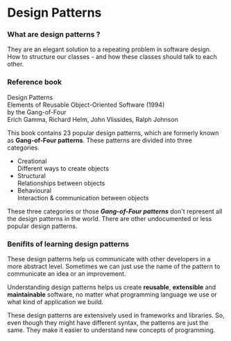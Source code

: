 # Design Patterns

### What are design patterns ?
They are an elegant solution to a repeating problem in software design.  
How to structure our classes - and how these classes should talk to each other.  

### Reference book
Design Patterns  
Elements of Reusable Object-Oriented Software (1994)  
by the Gang-of-Four  
Erich Gamma, Richard Helm, John Vlissides, Ralph Johnson  

This book contains 23 popular design patterns, which are formerly known as 
**Gang-of-Four patterns**. These patterns are divided into three categories.  
* Creational  
  Different ways to create objects
* Structural  
  Relationships between objects
* Behavioural   
  Interaction & communication between objects

These three categories or those _**Gang-of-Four patterns**_ don't represent 
all the design patterns in the world. There are other undocumented or less 
popular design patterns.  

### Benifits of learning design patterns

These design patterns help us communicate with other developers in a more 
abstract level. Sometimes we can just use the name of the pattern to 
communicate an idea or an improvement.  

Understanding design patterns helps us create **reusable**, **extensible** and 
**maintainable** software, no matter what programming language we use or 
what kind of application we build.  

These design patterns are extensively used in frameworks and libraries. 
So, even though they might have different syntax, the patterns are 
just the same. They make it easier to understand new concepts of programming.  

